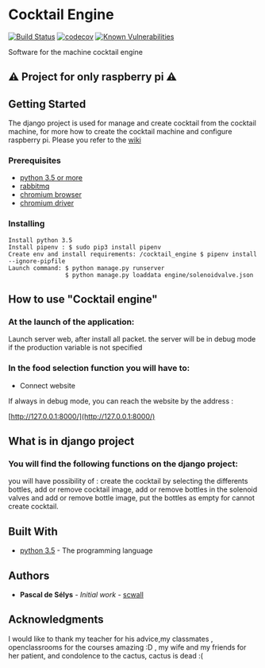 # Cocktail Engine
[![Build Status](https://travis-ci.org/scwall/cocktail_engine.svg?branch=master)](https://travis-ci.org/scwall/cocktail_engine)
[![codecov](https://codecov.io/gh/scwall/cocktail_engine/branch/master/graph/badge.svg)](https://codecov.io/gh/scwall/cocktail_engine)
[![Known Vulnerabilities](https://snyk.io/test/github/scwall/cocktail_engine/badge.svg?targetFile=requirements.txt)](https://snyk.io/test/github/scwall/cocktail_engine?targetFile=requirements.txt)

Software for the machine cocktail engine 


## :warning: Project for only raspberry pi :warning:

## Getting Started


The django project is used for manage and create cocktail from the cocktail machine, 
for more how to create the cocktail machine and configure raspberry pi. Please you refer to the [wiki](https://github.com/scwall/cocktail_engine/wiki/)

### Prerequisites

- [python 3.5 or more](https://www.python.org)
- [rabbitmq](https://www.rabbitmq.com/download.html)
- [chromium browser](https://chromium.woolyss.com/)
- [chromium driver](http://chromedriver.chromium.org/)


### Installing

```
Install python 3.5
Install pipenv : $ sudo pip3 install pipenv
Create env and install requirements: /cocktail_engine $ pipenv install --ignore-pipfile
Launch command: $ python manage.py runserver
                $ python manage.py loaddata engine/solenoidvalve.json
```

## How to use "Cocktail engine"
### At the launch of the application:

Launch server web, after install all packet. 
the server will be in debug mode if the production variable is not specified

### In the food selection function you will have to:

- Connect website

 If always in debug mode, you can reach the website by the address : 

[http://127.0.0.1:8000/](http://127.0.0.1:8000/)
 


## What is in django project
### You will find the following functions on the django project: 
you will have possibility of : create the cocktail by selecting the differents bottles, add or remove cocktail image, 
add or remove bottles in the solenoid valves and add or remove bottle image, 
put the bottles as empty for cannot create cocktail.

## Built With

* [python 3.5](https://www.python.org/) - The programming language 



## Authors

* **Pascal de Sélys** - *Initial work* - [scwall](https://github.com/scwall)

## Acknowledgments

I would like to thank my teacher for his advice,my classmates , openclassrooms for the courses amazing :D , my wife and my friends for her patient, and condolence to the cactus, cactus is dead :(
